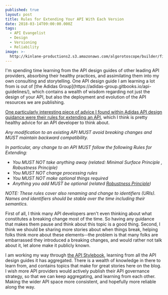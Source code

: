 ```yaml
---
published: true
layout: post
title: Rules for Extending Your API With Each Version
date: 2018-03-14T09:00:00.000Z
tags:
  - API Evangelist
  - Design
  - Versioning
  - Reliability
image: >-
  http://kinlane-productions2.s3.amazonaws.com/algorotoscope/builder/filtered/23_19_800_500_0_max_0_-5_-1.jpg
---
```

<p></p>I'm spending time learning from the API design guides of other leading API providers, absorbing their healthy practices, and assimilating them into my own consulting and storytelling. One API design guide I am learning a lot from is out of [the Adidas Group](https://adidas-group.gitbooks.io/api-guidelines/), which contains a wealth of wisdom regarding not just the design of your API, but also the deployment and evolution of the API resources we are publishing.

[One particularly interesting piece of advice I found within Adidas API design guidance were their rules for extending an API](https://adidas-group.gitbooks.io/api-guidelines/content/core-principles/rules-for-extending.html), which I think is pretty healthy advice for an API developer to think about.

_Any modification to an existing API MUST avoid breaking changes and MUST maintain backward compatibility._

_In particular, any change to an API MUST follow the following Rules for Extending:_

 - _You MUST NOT take anything away (related: Minimal Surface Principle , Robustness Principle)_
 - _You MUST NOT change processing rules_
 - _You MUST NOT make optional things required_
 - _Anything you add MUST be optional (related [Robustness Principle](https://en.wikipedia.org/wiki/Robustness_principle))_

_NOTE: These rules cover also renaming and change to identifiers (URIs). Names and identifiers should be stable over the time including their semantics._

First of all, I think many API developers aren't even thinking about what constitutes a breaking change most of the time. So having any guidance that makes them pause and think about this topic is a good thing. Second, I think we should be sharing more stories about when things break, helping folks think more about these elements--the problem is that many folks are embarrassed they introduced a breaking changes, and would rather not talk about it, let alone make it publicly known.

I am working my way through [the API Stylebook](http://apistylebook.com/), learning from all the API design guides it has aggregated. There is a wealth of knowledge in there to learn from, and contains topics that make for great stories here on the blog. I wish more API providers would actively publish their API governance strategy, so that we can keep aggregating, and learning from each other. Making the wider API space more consistent, and hopefully more reliable along the way.
